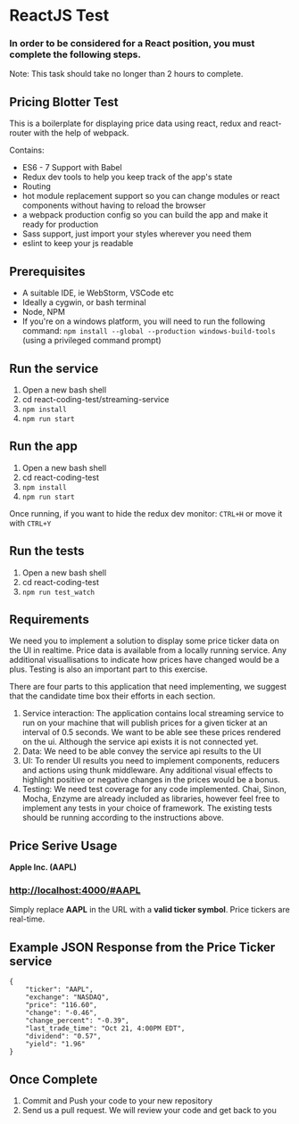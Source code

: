 # ReactJS Test
### In order to be considered for a React position, you must complete the following steps.
Note: This task should take no longer than 2 hours to complete.


## Pricing Blotter Test
This is a boilerplate for displaying price data using react, redux and react-router with the help of webpack.

Contains: 

* ES6 - 7 Support with Babel
* Redux dev tools to help you keep track of the app's state
* Routing
* hot module replacement support so you can change modules or react components without having to reload the browser
* a webpack production config so you can build the app and make it ready for production
* Sass support, just import your styles wherever you need them
* eslint to keep your js readable

## Prerequisites
* A suitable IDE, ie WebStorm, VSCode etc
* Ideally a cygwin, or bash terminal
* Node, NPM
* If you're on a windows platform, you will need to run the following command: ``npm install --global --production windows-build-tools`` (using a privileged command prompt)

## Run the service
1. Open a new bash shell
2. cd react-coding-test/streaming-service
3. ```npm install```
4. ```npm run start```

## Run the app
1. Open a new bash shell
2. cd react-coding-test
3. ```npm install```
4. ```npm run start```

Once running, if you want to hide the redux dev monitor: ```CTRL+H``` or move it with ```CTRL+Y```


## Run the tests
1. Open a new bash shell
2. cd react-coding-test
3. ```npm run test_watch```

## Requirements

We need you to implement a solution to display some price ticker data on the UI in realtime. Price data is available from a locally running service. Any additional visuallisations to indicate how prices have changed would be a plus. Testing is also an important part to this exercise.

There are four parts to this application that need implementing, we suggest that the candidate time box their efforts in each section.

1. Service interaction:
    The application contains local streaming service to run on your machine that will publish prices for a given ticker at an interval of 0.5 seconds. We want to be able see these prices rendered on the ui. Although the service api exists it is not connected yet.
2. Data:
    We need to be able convey the service api results to the UI
3. UI:
    To render UI results you need to implement components, reducers and actions using thunk middleware.
    Any additional visual effects to highlight positive or negative changes in the prices would be a bonus.
4. Testing:
    We need test coverage for any code implemented. Chai, Sinon, Mocha, Enzyme are already included as libraries, however feel free to implement any tests in your choice of framework. The existing tests should be running according to the instructions above.

## Price Serive Usage

**Apple Inc. (AAPL)**
### <http://localhost:4000/#AAPL>

Simply replace **AAPL** in the URL with a **valid ticker symbol**. Price tickers are real-time.

## Example JSON Response from the Price Ticker service

    {
        "ticker": "AAPL",
        "exchange": "NASDAQ",
        "price": "116.60",
        "change": "-0.46",
        "change_percent": "-0.39",
        "last_trade_time": "Oct 21, 4:00PM EDT",
        "dividend": "0.57",
        "yield": "1.96"
    }

## Once Complete
1. Commit and Push your code to your new repository
2. Send us a pull request. We will review your code and get back to you
